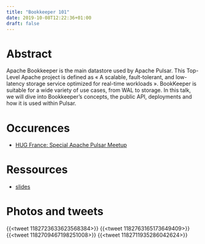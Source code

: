 ```yaml
---
title: "Bookkeeper 101"
date: 2019-10-08T12:22:36+01:00
draft: false
---
```



# Abstract

Apache Bookkeeper is the main datastore used by Apache Pulsar. This Top-Level Apache project is defined as « A scalable, fault-tolerant, and low-latency storage service optimized for real-time workloads ». BookKeeper is suitable for a wide variety of use cases, from WAL to storage. In this talk, we will dive into Bookkeeper’s concepts, the public API, deployments and how it is used within Pulsar.

# Occurences

* [HUG France: Special Apache Pulsar Meetup](https://www.meetup.com/fr-FR/Hadoop-User-Group-France/events/264920447/)


# Ressources

* [slides](https://docs.google.com/presentation/d/11e5Q6mR2RyDVIv6stlOyLsKnOsOM8F_X16soPbd-VWs/edit?usp=sharing)

# Photos and tweets

{{<tweet 1182723633623568384>}}
{{<tweet 1182763165173649409>}}
{{<tweet 1182709467198251008>}}
{{<tweet 1182711935286042624>}}